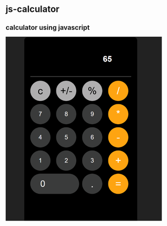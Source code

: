 # js-calculator
## calculator using javascript

![Alt text](https://github.com/murugavel-a/js-calculator/blob/main/Screenshot%202025-09-10%20183419.png)


